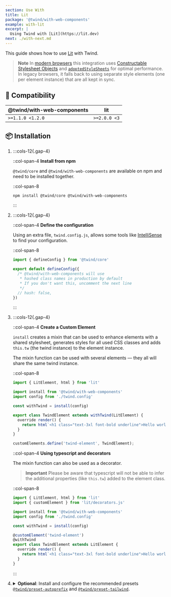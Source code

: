 ```yaml
---
section: Use With
title: Lit
package: '@twind/with-web-components'
example: with-lit
excerpt: |
  Using Twind with [Lit](https://lit.dev)
next: ./with-next.md
---
```


This guide shows how to use [Lit](https://lit.dev) with Twind.

> **Note**
> In [modern browsers](https://caniuse.com/mdn-api_document_adoptedstylesheets) this integration uses [Constructable Stylesheet Objects](https://wicg.github.io/construct-stylesheets/) and [`adoptedStyleSheets`](https://developer.mozilla.org/en-US/docs/Web/API/ShadowRoot/adoptedStyleSheets) for optimal performance. In legacy browsers, it falls back to using separate style elements (one per element instance) that are all kept in sync.

## 🤝 Compatibility

| @twind/with-web-components | lit          |
| -------------------------- | ------------ |
| `>=1.1.0 <1.2.0`           | `>=2.0.0 <3` |

## 📦 Installation

1. :::cols-12{.gap-4}

   ::col-span-4
   **Install from npm**

   `@twind/core` and `@twind/with-web-components` are available on npm and need to be installed together.

   ::col-span-8

   ```sh
   npm install @twind/core @twind/with-web-components
   ```

   :::

1. :::cols-12{.gap-4}

   ::col-span-4
   **Define the configuration**

   Using an extra file, `twind.config.js`, allows some tools like [IntelliSense](./installation) to find your configuration.

   ::col-span-8

   ```js title="twind.config.js"
   import { defineConfig } from '@twind/core'

   export default defineConfig({
     /* @twind/with-web-components will use
      * hashed class names in production by default
      * If you don't want this, uncomment the next line
      */
     // hash: false,
   })
   ```

   :::

1. :::cols-12{.gap-4}

   ::col-span-4
   **Create a Custom Element**

   `install` creates a mixin that can be used to enhance elements with a shared stylesheet, generates styles for all used CSS classes and adds `this.tw` (the twind instance) to the element instance.

   The mixin function can be used with several elements — they all will share the same twind instance.

   ::col-span-8

   ```js
   import { LitElement, html } from 'lit'

   import install from '@twind/with-web-components'
   import config from './twind.config'

   const withTwind = install(config)

   export class TwindElement extends withTwind(LitElement) {
     override render() {
       return html`<h1 class="text-3xl font-bold underline">Hello world!</h1>`
     }
   }

   customElements.define('twind-element', TwindElement);
   ```

   ::col-span-4
   **Using typescript and decorators**

   The mixin function can also be used as a decorator.

   > **Important**
   > Please be aware that typescript will not be able to infer the additional properties (like `this.tw`) added to the element class.

   ::col-span-8

   ```ts
   import { LitElement, html } from 'lit'
   import { customElement } from 'lit/decorators.js'

   import install from '@twind/with-web-components'
   import config from './twind.config'

   const withTwind = install(config)

   @customElement('twind-element')
   @withTwind
   export class TwindElement extends LitElement {
     override render() {
       return html`<h1 class="text-3xl font-bold underline">Hello world!</h1>`
     }
   }
   ```

   :::

1. <details>
   <summary><strong>Optional</strong>: Install and configure the recommended presets <a href="./preset-autoprefix"><code>@twind/preset-autoprefix</code></a> and <a href="./preset-tailwind"><code>@twind/preset-tailwind</code></a>.</summary>

   :::cols-12{.gap-4}

   ::col-span-4
   **Install the presets**

   All presets are [available on npm](https://www.npmjs.com/search?q=keywords:twind-preset).

   ::col-span-8

   ```sh
   npm install @twind/preset-autoprefix @twind/preset-tailwind
   ```

   :::

   :::cols-12{.gap-4}

   ::col-span-4
   **Configure the presets**

   Each preset must be added to the `presets` array in the configuration.

   ::col-span-8

   ```js title="twind.config.js" [2-3,6]
   import { defineConfig } from '@twind/core'
   import presetAutoprefix from '@twind/preset-autoprefix'
   import presetTailwind from '@twind/preset-tailwind'

   export default defineConfig({
     presets: [presetAutoprefix(), presetTailwind()],
   })
   ```

   :::

   </details>

